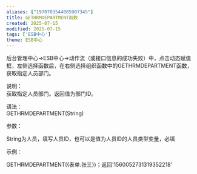 ```yaml
---
aliases: ["1970703544085907345"]
title: GETHRMDEPARTMENT函数
created: 2025-07-15
modified: 2025-07-15
tags: ['ESB中心']
theme: ESB中心
---
```


后台管理中心->ESB中心->动作流（或接口信息的成功失败）中，点击动态赋值框，左侧选择函数后，在右侧选择组织函数中的GETHRMDEPARTMENT函数，获取指定人员部门。

说明：  
获取指定人员部门。返回值为部门ID。

语法：  
GETHRMDEPARTMENT(String)

参数：

String为人员，填写人员ID，也可以是值为人员ID的人员类型变量，必填

示例：

GETHRMDEPARTMENT({表单.张三})；返回'1560052731319352218'